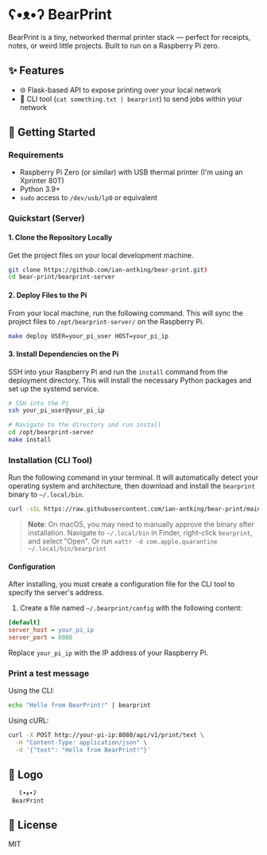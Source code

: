 # ʕ•ᴥ•ʔ BearPrint

BearPrint is a tiny, networked thermal printer stack — perfect for receipts, notes, or weird little projects. Built to run on a Raspberry Pi zero.

## ✨ Features

- 🌐 Flask-based API to expose printing over your local network
- 🧾 CLI tool (`cat something.txt | bearprint`) to send jobs within your network

## 🚀 Getting Started

### Requirements

- Raspberry Pi Zero (or similar) with USB thermal printer (I'm using an Xprinter 80T)
- Python 3.9+
- `sudo` access to `/dev/usb/lp0` or equivalent

### Quickstart (Server)

#### 1. Clone the Repository Locally

Get the project files on your local development machine.

```bash
git clone https://github.com/ian-antking/bear-print.git)
cd bear-print/bearprint-server
```

#### 2. Deploy Files to the Pi

From your local machine, run the following command. This will sync the project files to `/opt/bearprint-server/` on the Raspberry Pi.

```bash
make deploy USER=your_pi_user HOST=your_pi_ip
```

#### 3. Install Dependencies on the Pi

SSH into your Raspberry Pi and run the `install` command from the deployment directory. This will install the necessary Python packages and set up the systemd service.

```bash
# SSH into the Pi
ssh your_pi_user@your_pi_ip

# Navigate to the directory and run install
cd /opt/bearprint-server
make install
```

### Installation (CLI Tool)

Run the following command in your terminal. It will automatically detect your operating system and architecture, then download and install the `bearprint` binary to `~/.local/bin`.

```bash
curl -sSL https://raw.githubusercontent.com/ian-antking/bear-print/main/scripts/install-cli.sh | bash
```

> **Note**: On macOS, you may need to manually approve the binary after installation. Navigate to `~/.local/bin` in Finder, right-click `bearprint`, and select "Open". Or run `xattr -d com.apple.quarantine ~/.local/bin/bearprint
`

#### Configuration

After installing, you must create a configuration file for the CLI tool to specify the server's address.

1. Create a file named `~/.bearprint/config` with the following content:

```ini
[default]
server_host = your_pi_ip
server_port = 8080
```

Replace `your_pi_ip` with the IP address of your Raspberry Pi.

### Print a test message

Using the CLI:

```bash
echo "Hello from BearPrint!" | bearprint
```

Using cURL:

```bash
curl -X POST http://your-pi-ip:8080/api/v1/print/text \
  -H "Content-Type: application/json" \
  -d '{"text": "Hello from BearPrint!"}'
```

## 🐾 Logo

```text
   ʕ•ᴥ•ʔ
 BearPrint
```

## 📜 License

MIT
